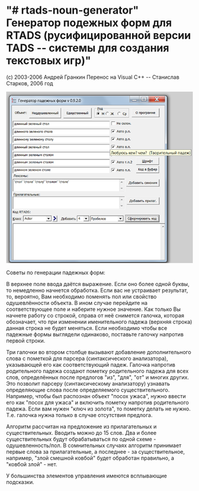 "# rtads-noun-generator" 
Генератор подежных форм для RTADS (русифицированной версии TADS -- системы для создания текстовых игр)"
=
(с) 2003-2006 Андрей Гранкин
Перенос на Visual C++ -- Станислав Старков, 2006 год

![Image alt](https://github.com/unreal79/rtads-noun-generator/raw/master/screenshot.png)

Советы по генерации падежных форм:

В верхнее поле ввода даётся выражение. Если оно более одной буквы, то немедленно начнется обработка. Если вас не устраивает результат, то,  вероятно, Вам необходимо поменять пол или свойство одушевлённости объекта. В ином случае перейдите на соответствующее поле и наберите нужное значение. Как только Вы начнете работу со строкой, справа от неё снимется галочка, которая обозначает, что при изменении именительного падежа (верхняя строка) данная строка не будет меняться. Если необходимо чтобы все падежные формы выглядели одинаково, поставьте галочку напротив первой строки.

Три галочки во втором столбце вызывают добавление дополнительного слова с пометкой для парсера (синтаксического анализатора), указывающей его как соответствующий падеж. Галочка напротив родительного падежа создают пометку родительного падежа  для всех слов, определённых после предлогов "из", "для", "от" и многих других. Это позволит парсеру (синтаксическому анализатору) узнавать определяющие слова после определяемого существительного. Например, чтобы был распознан объект "посох ужаса", нужно ввести его как "посох для ужаса" и включить пометку напротив родительного падежа. Если вам нужен "ключ из золота", то пометку делать не нужно. Т.е. галочка нужна только в случае отсутствия предлога.

Алгоритм рассчитан на предложение из прилагательных и существительных. Вводить можно до 15 слов. Два и более существительных будут обрабатываться по одной схеме - одушевленность/пол. В сомнительных случаях алгоритм принимает первые слова за прилагательные, а последнее - за существительное, например, "злой смешной ковбой" будет обработан правильно, а "ковбой злой" - нет.

У большинства элементов управления имеются всплывающие подсказки.
